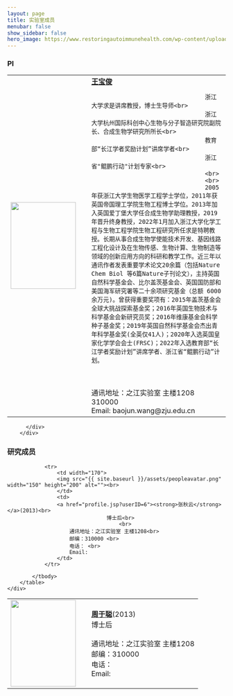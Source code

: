 ```yaml
---
layout: page
title: 实验室成员
menubar: false
show_sidebar: false
hero_image: https://www.restoringautoimmunehealth.com/wp-content/uploads/2019/01/DNA-image-1080x640.jpg
---
```





<!-- <figure class="image">
  <img src="https://unsplash.it/1200/768.jpg?image=250" alt="{{ include.description }}">
  <figcaption>caption</figcaption>
</figure> -->



<div class="content panel panel-primary">
    <div class="content panel-heading">    
        <h3 class="panel-title">PI</h3>
    </div>
          <div class="content panel-body">
		  			<table>
                    	<tbody><tr>
                        	<td width="170">
                            <img src="{{ site.baseurl }}/assets/wangbaojun.png" width="150" height="200" alt=""><br>
                            </td>                            
                            <td>
                            <a href="./baojunwang"><strong>王宝俊</strong></a><br>
                                    
                                    浙江大学求是讲席教授，博士生导师<br>
                                    浙江大学杭州国际科创中心生物与分子智造研究院副院长、合成生物学研究所所长<br>
                                    教育部“长江学者奖励计划”讲席学者<br>
                                    浙江省"鲲鹏行动"计划专家<br>
									<br>
                                    <br>
                                    2005年获浙江大学生物医学工程学士学位，2011年获英国帝国理工学院生物工程博士学位。2013年加入英国爱丁堡大学任合成生物学助理教授，2019年晋升终身教授，2022年1月加入浙江大学化学工程与生物工程学院生物工程研究所任求是特聘教授。长期从事合成生物学使能技术开发、基因线路工程化设计及在生物传感、生物计算、生物制造等领域的创新应用方向的科研和教学工作。近三年以通讯作者发表重要学术论文20余篇（包括Nature Chem Biol 等6篇Nature子刊论文），主持英国自然科学基金会、比尔盖茨基金会、英国国防部和美国海军研究署等二十余项研究基金（总额 6000余万元)。曾获得重要奖项有：2015年盖茨基金会全球大挑战探索基金奖；2016年英国生物技术与科学基金会新研究员奖；2016年维康基金会科学种子基金奖；2019年英国自然科学基金会杰出青年科学基金奖(全英仅41人)；2020年入选英国皇家化学学会会士(FRSC)；2022年入选教育部“长江学者奖励计划”讲席学者、浙江省“鲲鹏行动”计划。
<br>
<br>
通讯地址：之江实验室 主楼1208 310000 <br>
Email:  baojun.wang@zju.edu.cn
                            </td>
                        </tr>
                    </tbody></table>		
            
          </div>
        </div>



<div class="content panel panel-primary">
    <div class="content panel-heading">
        <h3 class="panel-title">研究成员</h3>
    </div>
    <div class="content panel-body">
		<table>
            <tbody>
                <tr>
                    <td width="170">
                    <img src="{{ site.baseurl }}/assets/peopleavatar.png" width="150" height="200" alt=""><br>
                    </td>                            
                    <td>
                    <a href="profile.jsp?userID=6"><strong>周于聪</strong></a>(2013)<br>
									博士后<br>
                                        <br>
                        通讯地址：之江实验室 主楼1208 <br>
                        邮编：310000 <br>
                        电话： <br>
                        Email:  
					</td>	
                </tr>

                <tr>
                    <td width="170">
                    <img src="{{ site.baseurl }}/assets/peopleavatar.png" width="150" height="200" alt=""><br>
                    </td>                            
                    <td>
                    <a href="profile.jsp?userID=6"><strong>张秋云</strong></a>(2013)<br>
									博士后<br>
                                        <br>
                        通讯地址：之江实验室 主楼1208<br>
                        邮编：310000 <br>
                        电话： <br>
                        Email: 
					</td>	
                </tr>

            </tbody>
        </table>		
    </div>
</div>


